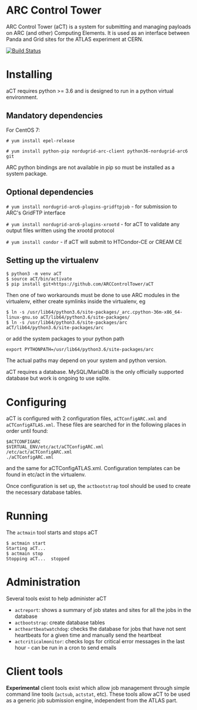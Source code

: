 # ARC Control Tower

ARC Control Tower (aCT) is a system for submitting and managing payloads on ARC (and other) Computing Elements. It is used as an interface between Panda and Grid sites for the ATLAS experiment at CERN.

[![Build Status](https://travis-ci.com/ARCControlTower/aCT.svg?branch=master)](https://travis-ci.com/ARCControlTower/aCT)

# Installing

aCT requires python >= 3.6 and is designed to run in a python virtual environment.

## Mandatory dependencies

For CentOS 7:

`# yum install epel-release`

`# yum install python-pip nordugrid-arc-client python36-nordugrid-arc6 git`

ARC python bindings are not available in pip so must be installed as a system package.

## Optional dependencies

`# yum install nordugrid-arc6-plugins-gridftpjob` - for submission to ARC's GridFTP interface

`# yum install nordugrid-arc6-plugins-xrootd` - for aCT to validate any output files written using the xrootd protocol

`# yum install condor` - if aCT will submit to HTCondor-CE or CREAM CE

## Setting up the virtualenv

```
$ python3 -m venv aCT
$ source aCT/bin/activate
$ pip install git+https://github.com/ARCControlTower/aCT
```

Then one of two workarounds must be done to use ARC modules in the virtualenv, either create symlinks inside the virtualenv, eg
```
$ ln -s /usr/lib64/python3.6/site-packages/_arc.cpython-36m-x86_64-linux-gnu.so aCT/lib64/python3.6/site-packages/
$ ln -s /usr/lib64/python3.6/site-packages/arc aCT/lib64/python3.6/site-packages/arc
```
or add the system packages to your python path
```
export PYTHONPATH=/usr/lib64/python3.6/site-packages/arc
```
The actual paths may depend on your system and python version.

aCT requires a database. MySQL/MariaDB is the only officially supported database but work is ongoing to use sqlite.

# Configuring

aCT is configured with 2 configuration files, `aCTConfigARC.xml` and `aCTConfigATLAS.xml`. These files are searched for in the following places in order until found:
```
$ACTCONFIGARC
$VIRTUAL_ENV/etc/act/aCTConfigARC.xml
/etc/act/aCTConfigARC.xml
./aCTConfigARC.xml
```
and the same for aCTConfigATLAS.xml. Configuration templates can be found in etc/act in the virtualenv.

Once configuration is set up, the `actbootstrap` tool should be used to create the necessary database tables.

# Running

The `actmain` tool starts and stops aCT
```
$ actmain start
Starting aCT... 
$ actmain stop
Stopping aCT...  stopped
```

# Administration

Several tools exist to help administer aCT

- `actreport`: shows a summary of job states and sites for all the jobs in the database
- `actbootstrap`: create database tables
- `actheartbeatwatchdog`: checks the database for jobs that have not sent heartbeats for a given time and manually send the heartbeat
- `actcriticalmonitor`: checks logs for critical error messages in the last hour - can be run in a cron to send emails

# Client tools

__Experimental__ client tools exist which allow job management through simple command line tools (`actsub`, `actstat`, etc). These tools allow aCT to be used as a generic job submission engine, independent from the ATLAS part.
